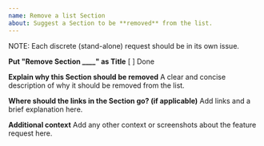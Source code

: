```yaml
---
name: Remove a list Section
about: Suggest a Section to be **removed** from the list.
---
```


NOTE: Each discrete (stand-alone) request should be in its own issue.

**Put "Remove Section \_\_\_\_" as Title**
[ ] Done

**Explain why this Section should be removed**
A clear and concise description of why it should be removed from the list.

**Where should the links in the Section go? (if applicable)**
Add links and a brief explanation here.

**Additional context**
Add any other context or screenshots about the feature request here.
